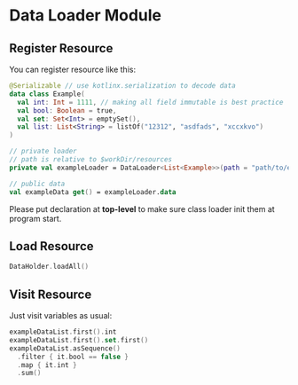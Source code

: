 # Data Loader Module

## Register Resource

You can register resource like this:

```kotlin
@Serializable // use kotlinx.serialization to decode data
data class Example(
  val int: Int = 1111, // making all field immutable is best practice 
  val bool: Boolean = true,
  val set: Set<Int> = emptySet(),
  val list: List<String> = listOf("12312", "asdfads", "xccxkvo")
)

// private loader
// path is relative to $workDir/resources
private val exampleLoader = DataLoader<List<Example>>(path = "path/to/example.json")  

// public data
val exampleData get() = exampleLoader.data
```

Please put declaration at **top-level** to make sure class loader init them at program start.

## Load Resource

```kotlin
DataHolder.loadAll()
```

## Visit Resource

Just visit variables as usual:

```kotlin
exampleDataList.first().int
exampleDataList.first().set.first()
exampleDataList.asSequence()
  .filter { it.bool == false }
  .map { it.int }
  .sum()
```
